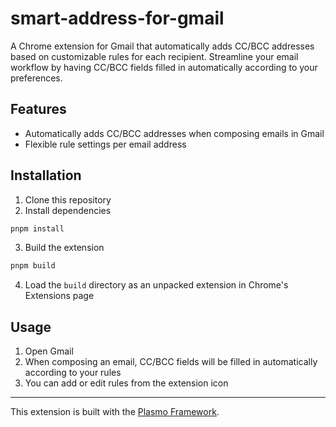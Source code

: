 # smart-address-for-gmail

A Chrome extension for Gmail that automatically adds CC/BCC addresses based on customizable rules for each recipient. Streamline your email workflow by having CC/BCC fields filled in automatically according to your preferences.

## Features

- Automatically adds CC/BCC addresses when composing emails in Gmail
- Flexible rule settings per email address

## Installation

1. Clone this repository
2. Install dependencies

```bash
pnpm install
```

3. Build the extension

```bash
pnpm build
```

4. Load the `build` directory as an unpacked extension in Chrome's Extensions page

## Usage

1. Open Gmail
2. When composing an email, CC/BCC fields will be filled in automatically according to your rules
3. You can add or edit rules from the extension icon

---

This extension is built with the [Plasmo Framework](https://docs.plasmo.com/).

